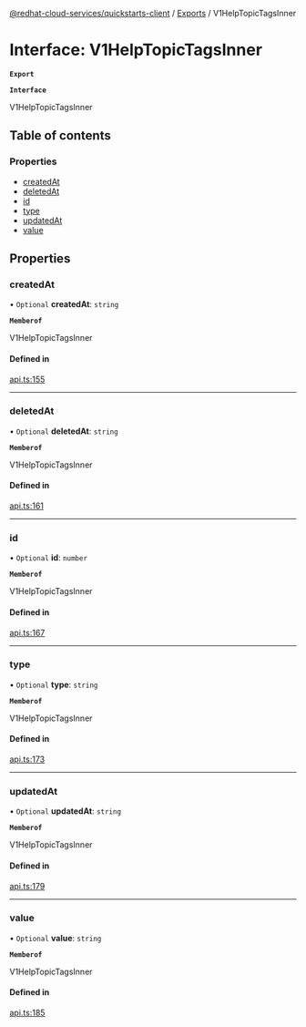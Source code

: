 [@redhat-cloud-services/quickstarts-client](../README.md) / [Exports](../modules.md) / V1HelpTopicTagsInner

# Interface: V1HelpTopicTagsInner

**`Export`**

**`Interface`**

V1HelpTopicTagsInner

## Table of contents

### Properties

- [createdAt](V1HelpTopicTagsInner.md#createdat)
- [deletedAt](V1HelpTopicTagsInner.md#deletedat)
- [id](V1HelpTopicTagsInner.md#id)
- [type](V1HelpTopicTagsInner.md#type)
- [updatedAt](V1HelpTopicTagsInner.md#updatedat)
- [value](V1HelpTopicTagsInner.md#value)

## Properties

### createdAt

• `Optional` **createdAt**: `string`

**`Memberof`**

V1HelpTopicTagsInner

#### Defined in

[api.ts:155](https://github.com/mkholjuraev/javascript-clients/blob/master/packages/quickstarts/api.ts#L155)

___

### deletedAt

• `Optional` **deletedAt**: `string`

**`Memberof`**

V1HelpTopicTagsInner

#### Defined in

[api.ts:161](https://github.com/mkholjuraev/javascript-clients/blob/master/packages/quickstarts/api.ts#L161)

___

### id

• `Optional` **id**: `number`

**`Memberof`**

V1HelpTopicTagsInner

#### Defined in

[api.ts:167](https://github.com/mkholjuraev/javascript-clients/blob/master/packages/quickstarts/api.ts#L167)

___

### type

• `Optional` **type**: `string`

**`Memberof`**

V1HelpTopicTagsInner

#### Defined in

[api.ts:173](https://github.com/mkholjuraev/javascript-clients/blob/master/packages/quickstarts/api.ts#L173)

___

### updatedAt

• `Optional` **updatedAt**: `string`

**`Memberof`**

V1HelpTopicTagsInner

#### Defined in

[api.ts:179](https://github.com/mkholjuraev/javascript-clients/blob/master/packages/quickstarts/api.ts#L179)

___

### value

• `Optional` **value**: `string`

**`Memberof`**

V1HelpTopicTagsInner

#### Defined in

[api.ts:185](https://github.com/mkholjuraev/javascript-clients/blob/master/packages/quickstarts/api.ts#L185)
